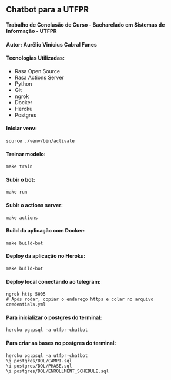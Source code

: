 ## Chatbot para a UTFPR
#### Trabalho de Conclusão de Curso - Bacharelado em Sistemas de Informação - UTFPR
#### Autor:  Aurélio Vinícius Cabral Funes

#### Tecnologias Utilizadas:
- Rasa Open Source
- Rasa Actions Server
- Python
- Git
- ngrok
- Docker
- Heroku
- Postgres

#### Iniciar venv:
```shell
source ./venv/bin/activate
```

#### Treinar modelo:
```shell
make train
```

#### Subir o bot:
```shell
make run
```

#### Subir o actions server:
```shell
make actions
```

#### Build da aplicação com Docker:
```shell
make build-bot
```

#### Deploy da aplicação no Heroku:
```shell
make build-bot
```

#### Deploy local conectando ao telegram:
```shell
ngrok http 5005
# Após rodar, copiar o endereço https e colar no arquivo credentials.yml
```

#### Para inicializar o postgres do terminal:
```shell
heroku pg:psql -a utfpr-chatbot
```

#### Para criar as bases no postgres do terminal:
```shell
heroku pg:psql -a utfpr-chatbot
\i postgres/DDL/CAMPI.sql
\i postgres/DDL/PHASE.sql
\i postgres/DDL/ENROLLMENT_SCHEDULE.sql
```
